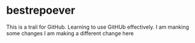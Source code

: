 # bestrepoever

This is a trail for GitHub. Learning to use GitHUb effectively. I am manking some changes I am making a different change here
